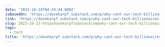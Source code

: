 ```yaml
---
date: '2023-10-24T04:34:44.000Z'
isBasedOn: 'https://davekarpf.substack.com/p/why-cant-our-tech-billionaires-learn'
link: 'https://davekarpf.substack.com/p/why-cant-our-tech-billionaires-learn'
slug: 2023-10-23-httpsdavekarpfsubstackcompwhy-cant-our-tech-billionaires-learn
tags:
  - tech
title: 'https://davekarpf.substack.com/p/why-cant-our-tech-billionaires-learn'
---
```

 
